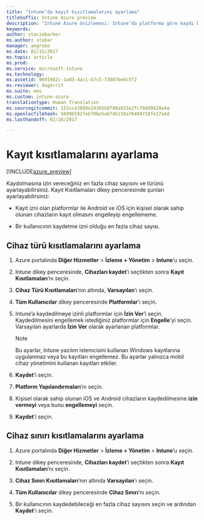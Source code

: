 ```yaml
---
title: "Intune’da kayıt kısıtlamalarını ayarlama"
titleSuffix: Intune Azure preview
description: "Intune Azure önizlemesi: Intune’da platforma göre kaydı kısıtlama ve cihaz kayıt sınırı ayarlama. "
keywords: 
author: staciebarker
ms.author: stabar
manager: angrobe
ms.date: 02/15/2017
ms.topic: article
ms.prod: 
ms.service: microsoft-intune
ms.technology: 
ms.assetid: 9691982c-1a03-4ac1-b7c5-73087be8c5f2
ms.reviewer: dagerrit
ms.suite: ems
ms.custom: intune-azure
translationtype: Human Translation
ms.sourcegitcommit: 153cce3809e24303b8f88a833e2fc7bdd9428a4a
ms.openlocfilehash: 56996592febf0be5ab74b158a70404728fe17a4d
ms.lasthandoff: 02/18/2017

---
```


# <a name="set-enrollment-restrictions"></a>Kayıt kısıtlamalarını ayarlama 

[!INCLUDE[azure_preview](../includes/azure_preview.md)]

Kaydolmasına izin vereceğiniz en fazla cihaz sayısını ve türünü ayarlayabilirsiniz. Kayıt Kısıtlamaları dikey penceresinde şunları ayarlayabilirsiniz:

- Kayıt izni olan platformlar ile Android ve iOS için kişisel olarak sahip olunan cihazların kayıt olmasını engelleyip engellememe.

- Bir kullanıcının kaydetme izni olduğu en fazla cihaz sayısı.

## <a name="set-device-type-restrictions"></a>Cihaz türü kısıtlamalarını ayarlama

1. Azure portalında **Diğer Hizmetler** > **İzleme + Yönetim** > **Intune**’u seçin.

2. Intune dikey penceresinde, **Cihazları kaydet**’i seçtikten sonra **Kayıt Kısıtlamaları**’nı seçin.

3. **Cihaz Türü Kısıtlamaları**’nın altında, **Varsayılan**’ı seçin.

4. **Tüm Kullanıcılar** dikey penceresinde **Platformlar**’ı seçin.

5. Intune’a kaydedilmeye izinli platformlar için **İzin Ver**’i seçin. Kaydedilmesini engellemek istediğiniz platformlar için **Engelle**’yi seçin. Varsayılan ayarlarda **İzin Ver** olarak ayarlanan platformlar. 

    >[!NOTE]
    >Bu ayarlar, Intune yazılım istemcisini kullanan Windows kayıtlarına uygulanmaz veya bu kayıtları engellemez. Bu ayarlar yalnızca mobil cihaz yönetimini kullanan kayıtları etkiler. 

6. **Kaydet**’i seçin.

7. **Platform Yapılandırmaları**’nı seçin.

8. Kişisel olarak sahip olunan iOS ve Android cihazların kaydedilmesine **izin vermeyi** veya bunu **engellemeyi** seçin.

9. **Kaydet**’i seçin.

## <a name="set-device-limit-restrictions"></a>Cihaz sınırı kısıtlamalarını ayarlama

1. Azure portalında **Diğer Hizmetler** > **İzleme + Yönetim** > **Intune**’u seçin.

2. Intune dikey penceresinde, **Cihazları kaydet**’i seçtikten sonra **Kayıt Kısıtlamaları**’nı seçin.

3. **Cihaz Sınırı Kısıtlamaları**’nın altında **Varsayılan**’ı seçin.

4. **Tüm Kullanıcılar** dikey penceresinde **Cihaz Sınırı**’nı seçin.

5. Bir kullanıcının kaydedebileceği en fazla cihaz sayısını seçin ve ardından **Kaydet**'i seçin.

